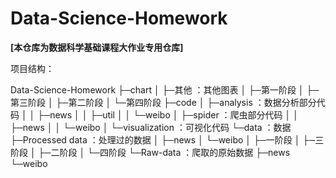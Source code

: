 # Data-Science-Homework

**[本仓库为数据科学基础课程大作业专用仓库]**

项目结构：

Data-Science-Homework
    ├─chart
    │  ├─其他 ：其他图表
    │  ├─第一阶段 
    │  ├─第三阶段 
    │  ├─第二阶段
    │  └─第四阶段 
    ├─code
    │  ├─analysis ：数据分析部分代码
    │  │  ├─news 
    │  │  ├─util
    │  │  └─weibo
    │  ├─spider ：爬虫部分代码
    │  │  ├─news 
    │  │  └─weibo 
    │  └─visualization ：可视化代码
    └─data ：数据
        ├─Processed data ：处理过的数据
        │  ├─news 
        │  └─weibo
        │      ├─一阶段
        │      ├─三阶段
        │      ├─二阶段
        │      └─四阶段
        └─Raw-data ：爬取的原始数据
            ├─news
            └─weibo

